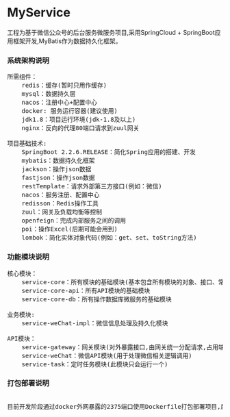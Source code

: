 # MyService
工程为基于微信公众号的后台服务微服务项目,采用SpringCloud + SpringBoot应用框架开发,MyBatis作为数据持久化框架。

### 系统架构说明
<pre>
所需组件：
    redis：缓存(暂时只用作缓存)
    mysql：数据持久层
    nacos：注册中心+配置中心
    docker: 服务运行容器(建议使用)
    jdk1.8：项目运行环境(jdk-1.8及以上)
    nginx：反向的代理80端口请求到zuul网关

项目基础技术:
    SpringBoot 2.2.6.RELEASE：简化Spring应用的搭建、开发
    mybatis：数据持久化框架
    jackson：操作json数据
    fastjson：操作json数据
    restTemplate：请求外部第三方接口(例如：微信)
    nacos：服务注册、配置中心
    redisson：Redis操作工具
    zuul：网关及负载均衡等控制
    openfeign：完成内部服务之间的调用
    poi：操作Excel(后期可能会用到)
    lombok：简化实体对象代码(例如：get、set、toString方法)
</pre>

### 功能模块说明
<pre>
核心模块：
    service-core：所有模块的基础模块(基本包含所有模块的对象、接口、常量等)
    service-core-api：所有API模块的基础模块
    service-core-db：所有操作数据库微服务的基础模块
    
业务模块:
    service-weChat-impl：微信信息处理及持久化模块
    
API模块：
    service-gateway：网关模块(对外暴露接口,由网关统一分配请求,占用端口8080)
    service-weChat：微信API模块(用于处理微信相关逻辑调用)
    service-task：定时任务模块(此模块只会运行一个)
</pre>

### 打包部署说明

<pre>

目前开发阶段通过docker外网暴露的2375端口使用Dockerfile打包部署项目,后期可配置jenkins实现内部统一部署管理

</pre>

